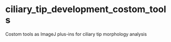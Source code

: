 # ciliary_tip_development_costom_tools
Costom tools as ImageJ plus-ins for ciliary tip morphology analysis
